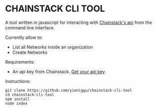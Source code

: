 # CHAINSTACK CLI TOOL

A tool written in javascript for interacting with [Chainstack's api](https://docs.chainstack.com/api/reference/) from the command line interface.

Currently allow to:

- List all Networks inside an organization
- Create Networks

Requirements:

- An api key from Chainstack. [Get your api key](https://docs.chainstack.com/platform/create-an-api-key).

Instructions:
```
git clone https://github.com/yieniggu/chainstack-cli-tool
cd chainstack-cli-tool
npm install
node index
```
